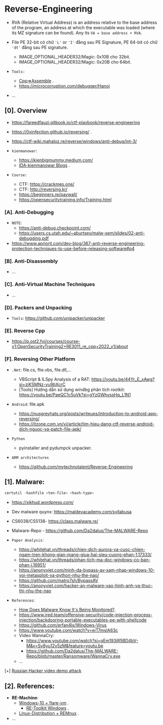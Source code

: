 # Reverse-Engineering

- RVA (Relative Virtual Address) is an address relative to the base address of the program, an address at which the executable was loaded (where its MZ signature can be found). Any its `VA = base address + RVA`.
- File PE 32-bit có chữ `'L'` or `'I'` đằng sau PE Signature, PE 64-bit có chữ `'dt'` đằng sau PE signature.

  - IMAGE_OPTIONAL_HEADER32/Magic: 0x10B cho 32bit.
  - IMAGE_OPTIONAL_HEADER32/Magic: 0x20B cho 64bit.

- `Tools:`

  - [Cpp=>Assemble](https://godbolt.org/) .
  - https://microcorruption.com/debugger/Hanoi

- ...

## [0]. Overview

- https://fareedfauzi.gitbook.io/ctf-playbook/reverse-engineering
- https://0xinfection.github.io/reversing/ .
- https://ctf-wiki.mahaloz.re/reverse/windows/anti-debug/int-3/
- `kienmanowar`:

  - https://kienbigmummy.medium.com/
  - [IDA-kienmanowar Blogs](https://kienmanowar.wordpress.com/category/ida-pro-section/ida-tutorials/) .

- `Course:`

  - CTF: https://crackmes.one/
  - CTF: http://reversing.kr/
  - https://beginners.re/paywall/
  - https://opensecuritytraining.info/Training.html

### [A]. Anti-Debugging

- `NOTE`:
  - https://anti-debug.checkpoint.com/
  - https://users.cs.utah.edu/~aburtsev/malw-sem/slides/02-anti-debugging.pdf
- https://www.apriorit.com/dev-blog/367-anti-reverse-engineering-protection-techniques-to-use-before-releasing-software#p4

### [B]. Anti-Disassembly

- ...

### [C]. Anti-Virtual Machine Techniques

- ...

### [D]. Packers and Unpacking

- `Tools`: https://github.com/unipacker/unipacker

### [E]. Reverse Cpp

- https://p.ost2.fyi/courses/course-v1:OpenSecurityTraining2+RE3011_re_cpp+2022_v1/about

### [F]. Reversing Other Platform

- `.Net`: file.cs, flie.vbs, file.dll,...

  - VBScript & ILSpy Analysis of a RAT: https://youtu.be/44Yr_E_xAwg?si=zjKSMNz-yu9bXcrC
  - [Tools] Hướng dẫn sử dụng windbg phân tích rootkit: https://youtu.be/PaeQC1c5uVk?si=gYzGWhvssHq_L1N1

- `Android`: file.apk

  - https://nusgreyhats.org/posts/writeups/introduction-to-android-app-reversing/
  - https://itzone.com.vn/vi/article/tim-hieu-dang-ctf-reverse-android-dich-nguoc-va-patch-file-apk/

- `Python`

  - pyinstaller and pydumpck unpacker.

- `ARM architectures`

  - https://github.com/mytechnotalent/Reverse-Engineering

## [1]. Malware:

```ps1
certutil -hashfile <ten-file> <hash-type>
```

- https://xikhud.wordpress.com/

- Dev malware quynx: https://maldevacademy.com/syllabusa

- CS6038/CS5138- https://class.malware.re/

- Malware-Repo - https://github.com/Da2dalus/The-MALWARE-Repo

- `Paper Analysis`:

  - https://whitehat.vn/threads/chien-dich-aurora-va-cuoc-chien-ngam-tren-khong-gian-mang-giua-hai-sieu-cuong-phan-1.17333/
  - https://whitehat.vn/threads/phan-tich-ma-doc-windows-co-ban-phan-i.16951/
  - https://anonyviet.com/minh-da-bypass-av-xam-nhap-windows-10-voi-metasploit-va-python-nhu-the-nao/
  - https://github.com/matro7sh/BypassAV
  - https://anonyviet.com/hacker-an-malware-vao-hinh-anh-va-thuc-thi-nhu-the-nao

- `References`:
  - [How Does Malware Know It's Being Monitored?](https://www.youtube.com/watch?si=0lbLFGG9dlPLZ3PJ&v=5cch_-3NVLk&feature=youtu.be).
  - https://www.ired.team/offensive-security/code-injection-process-injection/backdooring-portable-executables-pe-with-shellcode
  - https://github.com/erfan4lx/Windows-Virus
  - https://www.youtube.com/watch?v=eiT7mslA63c
  - Video WannaCry:
    - https://www.youtube.com/watch?si=gEm193iR5BD4bV-M&v=Sv8yu12y5zM&feature=youtu.be
    - https://github.com/Da2dalus/The-MALWARE-Repo/blob/master/Ransomware/WannaCry.exe
  - ...

[+] [Russian Hacker video demo attack](https://www.youtube.com/watch?v=CV39QzFpJx4)

## [2]. References:

- **RE-Machine**:
  - [Windows-10 + flare-vm](https://github.com/mandiant/flare-vm) .
    - [RE-Toolkit Windows](https://github.com/mentebinaria/retoolkit) .
  - [Linux-Distribution + REMnux](https://remnux.org/) .
- ...
